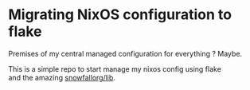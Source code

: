 # Migrating NixOS configuration to flake

Premises of my central managed configuration for everything ? Maybe.

This is a simple repo to start manage my nixos config using flake  
and the amazing [snowfallorg/lib](https://github.com/snowfallorg/lib).

